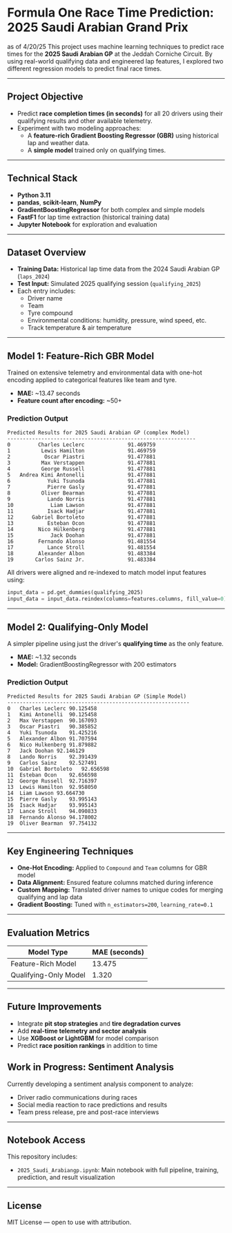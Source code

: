 # Formula One Race Time Prediction: 2025 Saudi Arabian Grand Prix
as of 4/20/25
This project uses machine learning techniques to predict race times for the **2025 Saudi Arabian GP** at the Jeddah Corniche Circuit. By using real-world qualifying data and engineered lap features, I explored two different regression models to predict final race times.

---

## Project Objective

- Predict **race completion times (in seconds)** for all 20 drivers using their qualifying results and other available telemetry.
- Experiment with two modeling approaches:  
  - A **feature-rich Gradient Boosting Regressor (GBR)** using historical lap and weather data.
  - A **simple model** trained only on qualifying times.

---

## Technical Stack

- **Python 3.11**
- **pandas**, **scikit-learn**, **NumPy**
- **GradientBoostingRegressor** for both complex and simple models
- **FastF1** for lap time extraction (historical training data)
- **Jupyter Notebook** for exploration and evaluation

---

## Dataset Overview

- **Training Data:** Historical lap time data from the 2024 Saudi Arabian GP (`laps_2024`)
- **Test Input:** Simulated 2025 qualifying session (`qualifying_2025`)
- Each entry includes:
  - Driver name
  - Team
  - Tyre compound
  - Environmental conditions: humidity, pressure, wind speed, etc.
  - Track temperature & air temperature

---

## Model 1: Feature-Rich GBR Model

Trained on extensive telemetry and environmental data with one-hot encoding applied to categorical features like team and tyre.

- **MAE:** ~13.47 seconds
- **Feature count after encoding:** ~50+

### Prediction Output

```
Predicted Results for 2025 Saudi Arabian GP (complex Model)
-------------------------------------------------------------
0         Charles Leclerc              91.469759
1          Lewis Hamilton              91.469759
2           Oscar Piastri              91.477881
3          Max Verstappen              91.477881
4          George Russell              91.477881
5   Andrea Kimi Antonelli              91.477881
6            Yuki Tsunoda              91.477881
7            Pierre Gasly              91.477881
8          Oliver Bearman              91.477881
9            Lando Norris              91.477881
10            Liam Lawson              91.477881
11           Isack Hadjar              91.477881
12      Gabriel Bortoleto              91.477881
13           Esteban Ocon              91.477881
14        Nico Hülkenberg              91.477881
15            Jack Doohan              91.477881
16        Fernando Alonso              91.481554
17           Lance Stroll              91.481554
18        Alexander Albon              91.483384
19       Carlos Sainz Jr.              91.483384
```

All drivers were aligned and re-indexed to match model input features using:
```python
input_data = pd.get_dummies(qualifying_2025)
input_data = input_data.reindex(columns=features.columns, fill_value=0)
```

---

## Model 2: Qualifying-Only Model

A simpler pipeline using just the driver's **qualifying time** as the only feature.

- **MAE:** ~1.32 seconds
- **Model:** GradientBoostingRegressor with 200 estimators

### Prediction Output

```
Predicted Results for 2025 Saudi Arabian GP (Simple Model)
-----------------------------------------------------------
0	Charles Leclerc	90.125458
1	Kimi Antonelli	90.125458
2	Max Verstappen	90.167093
3	Oscar Piastri	90.385852
4	Yuki Tsunoda	91.425216
5	Alexander Albon	91.707594
6	Nico Hulkenberg	91.879882
7	Jack Doohan	92.146129
8	Lando Norris	92.391439
9	Carlos Sainz	92.527491
10	Gabriel Bortoleto	92.656598
11	Esteban Ocon	92.656598
12	George Russell	92.716397
13	Lewis Hamilton	92.958050
14	Liam Lawson	93.664730
15	Pierre Gasly	93.995143
16	Isack Hadjar	93.995143
17	Lance Stroll	94.090833
18	Fernando Alonso	94.178002
19	Oliver Bearman	97.754132
```

---

## Key Engineering Techniques

- **One-Hot Encoding:** Applied to `Compound` and `Team` columns for GBR model
- **Data Alignment:** Ensured feature columns matched during inference
- **Custom Mapping:** Translated driver names to unique codes for merging qualifying and lap data
- **Gradient Boosting:** Tuned with `n_estimators=200`, `learning_rate=0.1`

---

## Evaluation Metrics

| Model Type            | MAE (seconds) |
|-----------------------|---------------|
| Feature-Rich Model    | 13.475        |
| Qualifying-Only Model | 1.320         |

---

## Future Improvements

- Integrate **pit stop strategies** and **tire degradation curves**
- Add **real-time telemetry and sector analysis**
- Use **XGBoost or LightGBM** for model comparison
- Predict **race position rankings** in addition to time

## Work in Progress: Sentiment Analysis

Currently developing a sentiment analysis component to analyze:
- Driver radio communications during races
- Social media reaction to race predictions and results
- Team press release, pre and post-race interviews


---

## Notebook Access

This repository includes:
- `2025_Saudi_Arabiangp.ipynb`: Main notebook with full pipeline, training, prediction, and result visualization

---

## License

MIT License — open to use with attribution.
